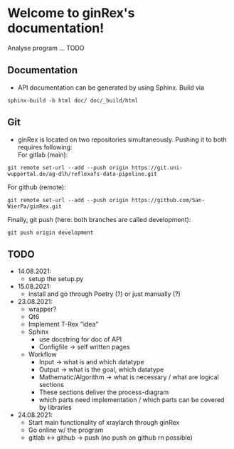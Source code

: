 # Welcome to ginRex's documentation!

Analyse program ... TODO

## Documentation
+ API documentation can be generated by using Sphinx. Build via
```
sphinx-build -b html doc/ doc/_build/html
```

## Git
+ ginRex is located on two repositories simultaneously. Pushing it to both requires following:<br>
For gitlab (main):
```
git remote set-url --add --push origin https://git.uni-wuppertal.de/ag-dlh/reflexafs-data-pipeline.git
```
For github (remote):
```
git remote set-url --add --push origin https://github.com/San-WierPa/ginRex.git
```
Finally, git push (here: both branches are called development):
```
git push origin development
```

## TODO
+ 14.08.2021:
  + setup the setup.py
+ 15.08.2021:
  + install and go through Poetry (?) or just manually (?)
+ 23.08.2021:
  + wrapper?
  + Qt6
  + Implement T-Rex "idea"
  + Sphinx
    + use docstring for doc of API
    + Configfile -> self written pages
  + Workflow
    + Input -> what is and which datatype
    + Output -> what is the goal, which datatype 
    + Mathematic/Algorithm -> what is necessary / what are logical sections
    + These sections deliver the process-diagram
    + which parts need implementation / which parts can be covered by libraries
+ 24.08.2021:
  + Start main functionality of xraylarch through ginRex
  + Go online w/ the program
  + gitlab <-> github -> push (no push on github rn possible)
